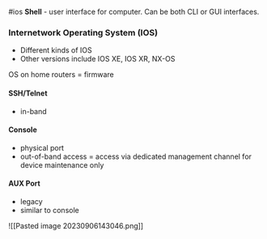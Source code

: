 #ios 
**Shell** - user interface for computer. Can be both CLI or GUI interfaces.

### Internetwork Operating System (IOS)
- Different kinds of IOS
- Other versions include IOS XE, IOS XR, NX-OS

OS on home routers = firmware

#### SSH/Telnet
- in-band
#### Console
- physical port
- out-of-band access = access via dedicated management channel for device maintenance only
#### AUX Port
- legacy
- similar to console

![[Pasted image 20230906143046.png]]